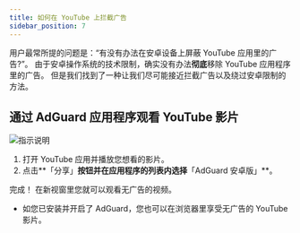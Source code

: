 ```yaml
---
title: 如何在 YouTube 上拦截广告
sidebar_position: 7
---
```


用户最常所提的问题是：“有没有办法在安卓设备上屏蔽 YouTube 应用里的广告?”。 由于安卓操作系统的技术限制，确实没有办法**彻底**移除 YouTube 应用程序里的广告。 但是我们找到了一种让我们尽可能接近拦截广告以及绕过安卓限制的方法。


## 通过 AdGuard 应用程序观看 YouTube 影片

![指示说明](https://cdn.adguard.com/public/Adguard/Blog/Android/3-6/share.gif)

1. 打开 YouTube 应用并播放您想看的影片。
2. 点击**「分享」**按钮并在应用程序的列表内选择**「AdGuard 安卓版」**。

完成！ 在新视窗里您就可以观看无广告的视频。

* 如您已安装并开启了 AdGuard，您也可以在浏览器里享受无广告的 YouTube 影片。